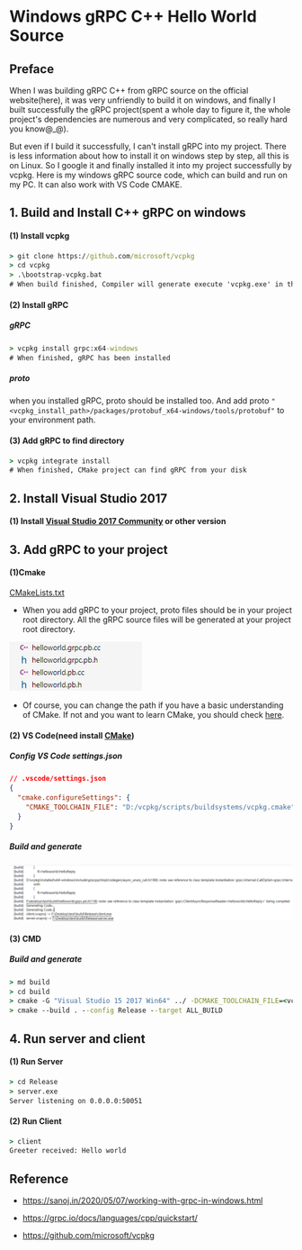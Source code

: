 # Windows gRPC C++ Hello World Source
## Preface
When I was building gRPC C++ from gRPC source on the official website(here), it was very unfriendly to build it on windows, and finally I built successfully the gRPC project(spent a whole day to figure it, the whole project's dependencies are numerous and very complicated, so really hard you know@_@).
 
 But even if I build it successfully, I can't install gRPC into my project. There is less information about how to install it on windows step by step, all this is on Linux. So I google it and finally installed it into my project successfully by vcpkg. Here is my windows gRPC source code, which can build and run on my PC. It can also work with VS Code CMAKE.
## 1. Build and Install C++ gRPC on windows
#### (1) Install vcpkg
```cmd
> git clone https://github.com/microsoft/vcpkg
> cd vcpkg
> .\bootstrap-vcpkg.bat
# When build finished, Compiler will generate execute 'vcpkg.exe' in the current directory.
```

#### (2) Install gRPC
##### gRPC
```cmd
> vcpkg install grpc:x64-windows
# When finished, gRPC has been installed
```
##### proto
when you installed gRPC, proto should be installed too. And add  proto `"<vcpkg_install_path>/packages/protobuf_x64-windows/tools/protobuf"` to your environment path.

#### (3) Add gRPC to find directory

```cmd
> vcpkg integrate install
# When finished, CMake project can find gRPC from your disk
```

## 2. Install Visual Studio 2017
#### (1) Install [Visual Studio 2017 Community](https://visualstudio.microsoft.com/zh-hans/vs/community/) or other version


## 3. Add gRPC to your project
#### (1)Cmake
[CMakeLists.txt](CMakeLists.txt)
* When you add gRPC to your project, proto files should be in your project root directory. All the gRPC source files will be generated at your project root directory. 

![Image text](img/proto.png)
* Of course, you can change the path if you have a basic understanding of CMake. If not and you want to learn CMake, you should check [here](https://sanoj.in/2020/04/09/an-introduction-to-cmake.html). 

#### (2) VS Code(need install [CMake](https://marketplace.visualstudio.com/items?itemName=twxs.cmake))
##### Config VS Code settings.json
```json
// .vscode/settings.json
{
  "cmake.configureSettings": {
    "CMAKE_TOOLCHAIN_FILE": "D:/vcpkg/scripts/buildsystems/vcpkg.cmake"
  }
}
```
##### Build and generate
![Image text](img/vscode.png)

#### (3) CMD
##### Build and generate
```cmd
> md build
> cd build
> cmake -G "Visual Studio 15 2017 Win64" ../ -DCMAKE_TOOLCHAIN_FILE=<vcpkg_install_path>/scripts/buildsystems/vcpkg.cmake
> cmake --build . --config Release --target ALL_BUILD
```

## 4. Run server and client
#### (1) Run Server
```cmd
> cd Release
> server.exe
Server listening on 0.0.0.0:50051
```

#### (2) Run Client
```cmd
> client
Greeter received: Hello world
```


## Reference
* https://sanoj.in/2020/05/07/working-with-grpc-in-windows.html

* https://grpc.io/docs/languages/cpp/quickstart/

* https://github.com/microsoft/vcpkg

